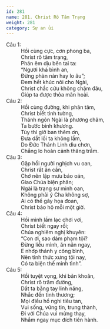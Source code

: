 ```yaml
---
id: 281
name: 281. Christ Rõ Tâm Trạng
weight: 281
category: Sự an ủi
---
```

<dl><dt>Câu 1:</dt><dd data-verse="1">Hồi cùng cực, cơn phong ba, <br/>Christ rõ tâm trạng, <br/>Phán êm dịu bên tai ta: <br/>“Ngươi khá bình an, <br/>Đừng phàn nàn hay lo âu”; <br/>Đem hết khúc nôi cho Ngài, <br/>Christ chắc cứu không chậm đâu, <br/>Giúp ta được thỏa mãn hoài. </dd><dt>Câu 2:</dt><dd data-verse="2">Hồi cùng đường, khi phân tâm, <br/>Christ biết tinh tường, <br/>Thánh ngôn Ngài là phương châm, <br/>Ta bước bình khương. <br/>Tùy thì giờ ban thêm ơn, <br/>Đưa dắt lối ta không lầm, <br/>Do Đức Thánh Linh dìu chơn, <br/>Chẳng lo hoàn cảnh thăng trầm. </dd><dt>Câu 3:</dt><dd data-verse="3">Gặp hồi người nghịch vu oan, <br/>Christ rất ân cần, <br/>Chớ nên lập mưu báo oán, <br/>Giao Chúa biện phân; <br/>Ngài là trạng sư minh oan, <br/>Không phải ý Cha không sợ, <br/>Ai có thế gây họa đoan, <br/>Christ bảo hộ mỗi một giờ. </dd><dt>Câu 4:</dt><dd data-verse="4">Hồi mình lầm lạc chơi vơi, <br/>Christ biết ngay rồi; <br/>Chúa nghiêm nghị khuyên: <br/>“Con ơi, sao dám phạm tội? <br/>Đừng liều mình, ăn năn ngay, <br/>E nhớp thánh y công bình, <br/>Nên tỉnh thức xưng tội nay, <br/>Có ta biện thế minh tình”. </dd><dt>Câu 5:</dt><dd data-verse="5">Hồi tuyệt vọng, khi băn khoăn, <br/>Christ rõ trăm đường, <br/>Dắt ta bằng tay linh năng, <br/>Nhắc đến tình thương; <br/>Mọi điều hồ nghi tiêu tan, <br/>Vui sống, vững tin, trung thành, <br/>Đi với Chúa vui mừng thay, <br/>Nhắm ngay mục đích tiến hành. </dd></dl>
